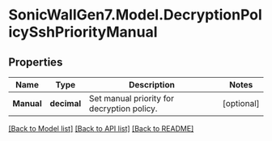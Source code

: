 # SonicWallGen7.Model.DecryptionPolicySshPriorityManual

## Properties

Name | Type | Description | Notes
------------ | ------------- | ------------- | -------------
**Manual** | **decimal** | Set manual priority for decryption policy. | [optional] 

[[Back to Model list]](../README.md#documentation-for-models) [[Back to API list]](../README.md#documentation-for-api-endpoints) [[Back to README]](../README.md)

